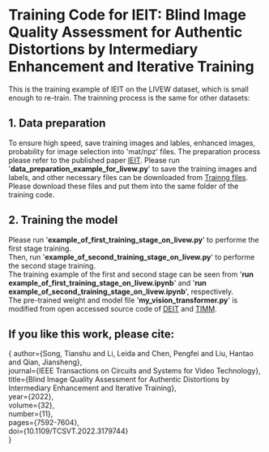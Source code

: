 # Training Code for IEIT: Blind Image Quality Assessment for Authentic Distortions by Intermediary Enhancement and Iterative Training
This is the training example of IEIT on the LIVEW dataset, which is small enough to re-train. The trainning process is the same for other datasets:

## 1. Data preparation

   To ensure high speed, save training images and lables, enhanced images, probability for image selection into 'mat/npz' files. The preparation process please refer to the published paper [IEIT](https://ieeexplore.ieee.org/document/9786803). Please run '**data_preparation_example_for_livew.py**' to save the training images and labels, and other necessary files can be downloaded from [Trainng files](https://pan.baidu.com/s/1U6qud1v-uIqKIZgRYsZTaA?pwd=4o37). Please download these files and put them into the same folder of the training code.
   
## 2. Training the model

   Please run '**example_of_first_training_stage_on_livew.py**' to performe the first stage training.    
   Then, run '**example_of_second_training_stage_on_livew.py**' to performe the second stage training.  
   The training example of the first and second stage can be seen from '**run example_of_first_training_stage_on_livew.ipynb**' and '**run example_of_second_training_stage_on_livew.ipynb**', respectively.  
   The pre-trained weight and model file '**my_vision_transformer.py**' is modified from open accessed source code of [DEIT](https://github.com/facebookresearch/deit) and [TIMM](https://github.com/huggingface/pytorch-image-models/tree/main/timm). 

## If you like this work, please cite:

{
  author={Song, Tianshu and Li, Leida and Chen, Pengfei and Liu, Hantao and Qian, Jiansheng},  
  journal={IEEE Transactions on Circuits and Systems for Video Technology},   
  title={Blind Image Quality Assessment for Authentic Distortions by Intermediary Enhancement and Iterative Training},   
  year={2022},  
  volume={32},  
  number={11},  
  pages={7592-7604},  
  doi={10.1109/TCSVT.2022.3179744}   
}



